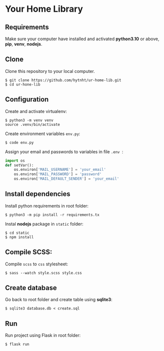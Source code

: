 # Your Home Library

## Requirements
Make sure your computer have installed and activated **python3.10** or above, **pip**, **venv**, **nodejs**. 

## Clone
Clone this repository to your local computer.
```shell script
$ git clone https://github.com/hytnht/ur-home-lib.git
$ cd ur-hone-lib
```
## Configuration
Create and activate virtualenv:
```shell script
$ python3 -m venv venv
source .venv/bin/activate
```
Create environment variables `env.py`:
```shell script
$ code env.py
```
Assign your email and passwords to variables in file `.env `:
```python
import os
def setVar():
    os.environ['MAIL_USERNAME'] = 'your_email'
    os.environ['MAIL_PASSWORD'] = 'password'
    os.environ['MAIL_DEFAULT_SENDER'] = 'your_email'

```
## Install dependencies
Install python requirements in root folder:
```shell script
$ python3 -m pip install -r requirements.tx
```
Instal **nodejs** package in `static` folder:
```shell script
$ cd static
$ npm install
```
## Compile SCSS:
Compile `scss` to `css` stylesheet:
```shell script
$ sass --watch style.scss style.css
```
## Create database
Go back to root folder and create table using **sqlite3**:
```shell script
$ sqlite3 database.db < create.sql
```
## Run
Run project using Flask in root folder:
```shell script
$ flask run 
```



